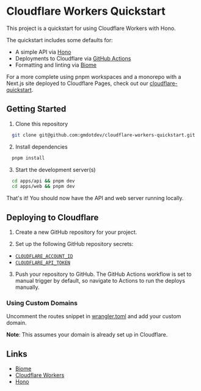 # Cloudflare Workers Quickstart

This project is a quickstart for using Cloudflare Workers with Hono.

The quickstart includes some defaults for:

- A simple API via [Hono](https://hono.dev)
- Deployments to Cloudflare via [GitHub Actions](.github/workflows)
- Formatting and linting via [Biome](https://biomejs.dev/)

For a more complete using pnpm workspaces and a monorepo with a Next.js site deployed to Cloudflare Pages, check out our [cloudflare-quickstart](https://github.com/gmdotdev/cloudflare-quickstart).

## Getting Started

1. Clone this repository

```bash
  git clone git@github.com:gmdotdev/cloudflare-workers-quickstart.git
```

2. Install dependencies

```bash
  pnpm install
```

3. Start the development server(s)

```bash
  cd apps/api && pnpm dev
  cd apps/web && pnpm dev
```

That's it! You should now have the API and web server running locally.

## Deploying to Cloudflare

1. Create a new GitHub repository for your project.

2. Set up the following GitHub repository secrets:

- [`CLOUDFLARE_ACCOUNT_ID`](https://developers.cloudflare.com/fundamentals/setup/find-account-and-zone-ids/)
- [`CLOUDFLARE_API_TOKEN`](https://developers.cloudflare.com/workers/wrangler/ci-cd/#api-token)

3. Push your repository to GitHub. The GitHub Actions workflow is set to manual trigger by default, so navigate to Actions to run the deploys manually.

### Using Custom Domains

Uncomment the routes snippet in [wrangler.toml](apps/api/wrangler.toml) and add your custom domain.

**Note**: This assumes your domain is already set up in Cloudflare.

## Links

- [Biome](https://biomejs.dev/)
- [Cloudflare Workers](https://developers.cloudflare.com/workers/)
- [Hono](https://hono.dev)
